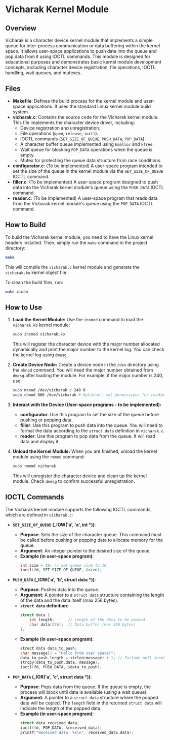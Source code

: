 # Vicharak Kernel Module

## Overview

Vicharak is a character device kernel module that implements a simple queue for inter-process communication or data buffering within the kernel space. It allows user-space applications to push data into the queue and pop data from it using IOCTL commands. This module is designed for educational purposes and demonstrates basic kernel module development concepts, including character device registration, file operations, IOCTL handling, wait queues, and mutexes.

## Files

- **Makefile**:  Defines the build process for the kernel module and user-space applications. It uses the standard Linux kernel module build system.
- **vicharak.c**:  Contains the source code for the Vicharak kernel module. This file implements the character device driver, including:
    - Device registration and unregistration.
    - File operations (`open`, `release`, `ioctl`).
    - IOCTL commands (`SET_SIZE_OF_QUEUE`, `PUSH_DATA`, `POP_DATA`).
    - A character buffer queue implemented using `kmalloc` and `kfree`.
    - Wait queue for blocking `POP_DATA` operations when the queue is empty.
    - Mutex for protecting the queue data structure from race conditions.
- **configurator.c**: (To be implemented) A user-space program intended to set the size of the queue in the kernel module via the `SET_SIZE_OF_QUEUE` IOCTL command.
- **filler.c**: (To be implemented) A user-space program designed to push data into the Vicharak kernel module's queue using the `PUSH_DATA` IOCTL command.
- **reader.c**: (To be implemented) A user-space program that reads data from the Vicharak kernel module's queue using the `POP_DATA` IOCTL command.

## How to Build

To build the Vicharak kernel module, you need to have the Linux kernel headers installed. Then, simply run the `make` command in the project directory:

```bash
make
```

This will compile the `vicharak.c` kernel module and generate the `vicharak.ko` kernel object file.

To clean the build files, run:

```bash
make clean
```

## How to Use

1. **Load the Kernel Module:**
   Use the `insmod` command to load the `vicharak.ko` kernel module:

   ```bash
   sudo insmod vicharak.ko
   ```

   This will register the character device with the major number allocated dynamically and print the major number to the kernel log. You can check the kernel log using `dmesg`.

2. **Create Device Node:**
   Create a device node in the `/dev` directory using the `mknod` command. You will need the major number obtained from `dmesg` after loading the module. For example, if the major number is 240, use:

   ```bash
   sudo mknod /dev/vicharak c 240 0
   sudo chmod 666 /dev/vicharak # Optional: set permissions for read/write access
   ```

3. **Interact with the Device (User-space programs - to be implemented):**
   - **configurator**: Use this program to set the size of the queue before pushing or popping data.
   - **filler**:  Use this program to push data into the queue. You will need to format the data according to the `struct data` definition in `vicharak.c`.
   - **reader**: Use this program to pop data from the queue. It will read data and display it.

4. **Unload the Kernel Module:**
   When you are finished, unload the kernel module using the `rmmod` command:

   ```bash
   sudo rmmod vicharak
   ```

   This will unregister the character device and clean up the kernel module. Check `dmesg` to confirm successful unregistration.

## IOCTL Commands

The Vicharak kernel module supports the following IOCTL commands, which are defined in `vicharak.c`:

- **`SET_SIZE_OF_QUEUE` (_IOW('a', 'a', int *))**:
  - **Purpose**: Sets the size of the character queue. This command must be called before pushing or popping data to allocate memory for the queue.
  - **Argument**:  An integer pointer to the desired size of the queue.
  - **Example (in user-space program)**:
    ```c
    int size = 10; // Set queue size to 10
    ioctl(fd, SET_SIZE_OF_QUEUE, &size);
    ```

- **`PUSH_DATA` (_IOW('a', 'b', struct data *))**:
  - **Purpose**: Pushes data into the queue.
  - **Argument**: A pointer to a `struct data` structure containing the length of the data and the data itself (max 256 bytes).
  - **`struct data` definition**:
    ```c
    struct data {
        int length;      // Length of the data to be pushed
        char data[256];  // Data buffer (max 256 bytes)
    };
    ```
  - **Example (in user-space program)**:
    ```c
    struct data data_to_push;
    char message[] = "Hello from user space!";
    data_to_push.length = strlen(message) + 1; // Include null terminator
    strcpy(data_to_push.data, message);
    ioctl(fd, PUSH_DATA, &data_to_push);
    ```

- **`POP_DATA` (_IOR('a', 'c', struct data *))**:
  - **Purpose**: Pops data from the queue. If the queue is empty, the process will block until data is available (using a wait queue).
  - **Argument**: A pointer to a `struct data` structure where the popped data will be copied. The `length` field in the returned `struct data` will indicate the length of the popped data.
  - **Example (in user-space program)**:
    ```c
    struct data received_data;
    ioctl(fd, POP_DATA, &received_data);
    printf("Received data: %s\n", received_data.data);
    ```
